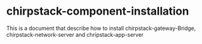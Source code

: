 # chirpstack-component-installation
This is a document that describe how to install chirpstack-gateway-Bridge, chirpstack-network-server and chripstack-app-server
